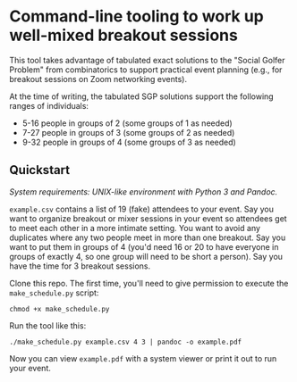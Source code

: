 # Command-line tooling to work up well-mixed breakout sessions

This tool takes advantage of tabulated exact solutions to the "Social Golfer
Problem" from combinatorics to support practical event planning (e.g., for
breakout sessions on Zoom networking events).

At the time of writing, the tabulated SGP solutions support the following
ranges of individuals:

- 5-16 people in groups of 2 (some groups of 1 as needed)
- 7-27 people in groups of 3 (some groups of 2 as needed)
- 9-32 people in groups of 4 (some groups of 3 as needed)

## Quickstart

*System requirements: UNIX-like environment with Python 3 and Pandoc.*

`example.csv` contains a list of 19 (fake) attendees to your event. Say you
want to organize breakout or mixer sessions in your event so attendees get to
meet each other in a more intimate setting. You want to avoid any duplicates
where any two people meet in more than one breakout. Say you want to
put them in groups of 4 (you'd need 16 or 20 to have everyone in groups of
exactly 4, so one group will need to be short a person). Say you have the time
for 3 breakout sessions.

Clone this repo. The first time, you'll need to give permission to execute the
`make_schedule.py` script:

```chmod +x make_schedule.py```

Run the tool like this:

```./make_schedule.py example.csv 4 3 | pandoc -o example.pdf```

Now you can view `example.pdf` with a system viewer or print it out to run your
event.
